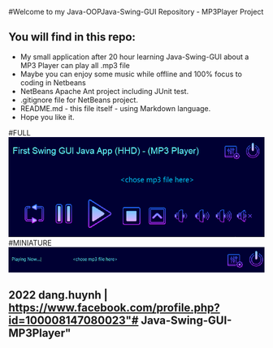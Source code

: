 #Welcome to my Java-OOPJava-Swing-GUI Repository - MP3Player Project

## You will find in this repo:

* My small application after 20 hour learning Java-Swing-GUI about a MP3 Player can play all .mp3 file
* Maybe you can enjoy some music while offline and 100% focus to coding in Netbeans
* NetBeans Apache Ant project including JUnit test.
* .gitignore file for NetBeans project.
* README.md - this file itself - using Markdown language.
* Hope you like it.

#FULL
![My image](https://github.com/give-it-your-best-shot/Java-Swing-GUI-MP3Player/blob/main/demoPhoto/fullMP3.png)
#MINIATURE
![My image](https://github.com/give-it-your-best-shot/Java-Swing-GUI-MP3Player/blob/main/demoPhoto/minimalMP3.png)
## 2022 dang.huynh | https://www.facebook.com/profile.php?id=100008147080023"# Java-Swing-GUI-MP3Player" 
